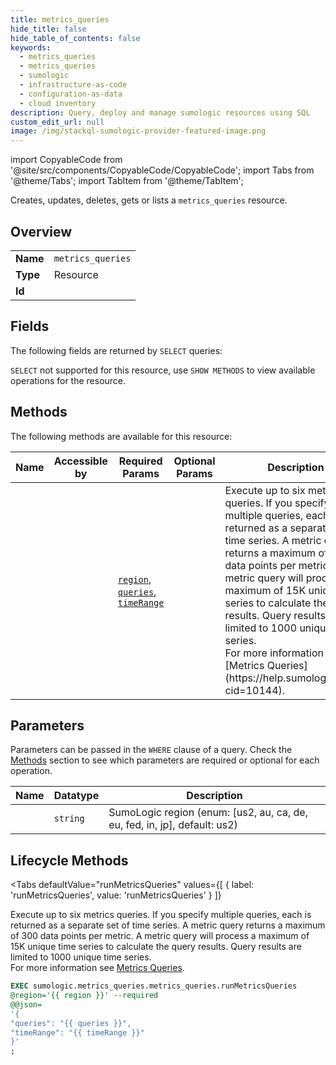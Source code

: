 ```yaml
--- 
title: metrics_queries
hide_title: false
hide_table_of_contents: false
keywords:
  - metrics_queries
  - metrics_queries
  - sumologic
  - infrastructure-as-code
  - configuration-as-data
  - cloud inventory
description: Query, deploy and manage sumologic resources using SQL
custom_edit_url: null
image: /img/stackql-sumologic-provider-featured-image.png
---
```


import CopyableCode from '@site/src/components/CopyableCode/CopyableCode';
import Tabs from '@theme/Tabs';
import TabItem from '@theme/TabItem';

Creates, updates, deletes, gets or lists a <code>metrics_queries</code> resource.

## Overview
<table><tbody>
<tr><td><b>Name</b></td><td><code>metrics_queries</code></td></tr>
<tr><td><b>Type</b></td><td>Resource</td></tr>
<tr><td><b>Id</b></td><td><CopyableCode code="sumologic.metrics_queries.metrics_queries" /></td></tr>
</tbody></table>

## Fields

The following fields are returned by `SELECT` queries:

`SELECT` not supported for this resource, use `SHOW METHODS` to view available operations for the resource.


## Methods

The following methods are available for this resource:

<table>
<thead>
    <tr>
    <th>Name</th>
    <th>Accessible by</th>
    <th>Required Params</th>
    <th>Optional Params</th>
    <th>Description</th>
    </tr>
</thead>
<tbody>
<tr>
    <td><a href="#runMetricsQueries"><CopyableCode code="runMetricsQueries" /></a></td>
    <td><CopyableCode code="exec" /></td>
    <td><a href="#parameter-region"><code>region</code></a>, <a href="#parameter-queries"><code>queries</code></a>, <a href="#parameter-timeRange"><code>timeRange</code></a></td>
    <td></td>
    <td>Execute up to six metrics queries. If you specify multiple queries, each is returned as a separate set of time series. A metric query returns a maximum of 300 data points per metric. A metric query will process a maximum of 15K unique time series to calculate the query results. Query results are limited to 1000 unique time series.<br />For more information see [Metrics Queries](https://help.sumologic.com/?cid=10144).</td>
</tr>
</tbody>
</table>

## Parameters

Parameters can be passed in the `WHERE` clause of a query. Check the [Methods](#methods) section to see which parameters are required or optional for each operation.

<table>
<thead>
    <tr>
    <th>Name</th>
    <th>Datatype</th>
    <th>Description</th>
    </tr>
</thead>
<tbody>
<tr id="parameter-region">
    <td><CopyableCode code="region" /></td>
    <td><code>string</code></td>
    <td>SumoLogic region (enum: [us2, au, ca, de, eu, fed, in, jp], default: us2)</td>
</tr>
</tbody>
</table>

## Lifecycle Methods

<Tabs
    defaultValue="runMetricsQueries"
    values={[
        { label: 'runMetricsQueries', value: 'runMetricsQueries' }
    ]}
>
<TabItem value="runMetricsQueries">

Execute up to six metrics queries. If you specify multiple queries, each is returned as a separate set of time series. A metric query returns a maximum of 300 data points per metric. A metric query will process a maximum of 15K unique time series to calculate the query results. Query results are limited to 1000 unique time series.<br />For more information see [Metrics Queries](https://help.sumologic.com/?cid=10144).

```sql
EXEC sumologic.metrics_queries.metrics_queries.runMetricsQueries 
@region='{{ region }}' --required 
@@json=
'{
"queries": "{{ queries }}", 
"timeRange": "{{ timeRange }}"
}'
;
```
</TabItem>
</Tabs>
